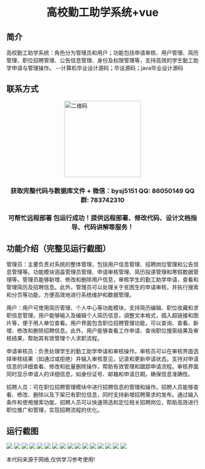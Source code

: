 <p><h1 align="center">高校勤工助学系统+vue</h1></p>

## 简介
高校勤工助学系统：角色分为管理员和用户；功能包括申请审核、用户管理、简历管理、职位招聘管理、公告信息管理、身份及权限管理等，支持高效的学生勤工助学申请与管理操作。    --计算机毕业设计源码；毕设源码；java毕业设计源码


## 联系方式
<img src="https://bs-1329754181.cos.ap-shanghai.myqcloud.com/wx.jpg" alt="二维码" style="display: block; margin: 0 auto;" width="200px">
<p><h3 align="center">获取完整代码与数据库文件 + 微信：bysj5151 QQ: 86050149 QQ群: 783742310</h3></p>
<p><h3 align="center">可帮忙远程部署 包运行成功！提供远程部署、修改代码、设计文档指导、代码讲解等服务！</h3></p>

## 功能介绍（完整见运行截图）
管理员：主要负责对系统的整体管理，包括用户信息管理、招聘岗位管理和公告信息管理等。功能模块涵盖管理员管理、申请审核管理、简历投递管理和寒假数据管理等。管理员能够新增、修改和删除用户信息，审核学生的勤工助学申请，查看和管理简历及招聘信息。此外，管理员可以处理关于贫困生的申请审核，并执行搜索和分页等功能，方便高效地进行系统维护和数据管理。

用户：用户可使用简历管理、个人中心等功能模块，支持简历编辑、职位收藏和求职信息管理。用户能够输入及编辑个人简历信息，调整文本格式，插入超链接和图片等，便于用人单位查看。用户界面包含职位招聘管理功能，可以查询、查看、新增、修改和删除招聘信息。此外，用户能够查看工作申请、查询职位搜索结果及审核结果，帮助其有效管理个人求职流程。

申请审核员：负责处理学生的勤工助学申请和审核操作。审核员可以在审核界面选择审核结果（如通过或拒绝）并输入审核意见，记录和更新申请状态。支持对申请信息的详细查看、修改和批量删除操作，帮助有效管理和跟踪申请流程。审核界面同时显示申请人的详细信息，如身份证号、邮箱和申请日期，确保信息准确性。

招聘人员：可在职位招聘管理模块中进行招聘信息的管理和操作。招聘人员能够查看、修改、删除以及下架已有职位信息，同时支持新增招聘需求的发布。通过输入条件和使用搜索功能，招聘人员可以快速筛选和定位相关招聘岗位，帮助高效进行职位推广和管理，实现招聘流程的优化。


## 运行截图
![](https://bs-1329754181.cos.ap-shanghai.myqcloud.com/ssm/CampusWorkStudySystem/img/001.jpg)
![](https://bs-1329754181.cos.ap-shanghai.myqcloud.com/ssm/CampusWorkStudySystem/img/002.jpg)
![](https://bs-1329754181.cos.ap-shanghai.myqcloud.com/ssm/CampusWorkStudySystem/img/003.jpg)
![](https://bs-1329754181.cos.ap-shanghai.myqcloud.com/ssm/CampusWorkStudySystem/img/004.jpg)
![](https://bs-1329754181.cos.ap-shanghai.myqcloud.com/ssm/CampusWorkStudySystem/img/005.jpg)
![](https://bs-1329754181.cos.ap-shanghai.myqcloud.com/ssm/CampusWorkStudySystem/img/006.jpg)
![](https://bs-1329754181.cos.ap-shanghai.myqcloud.com/ssm/CampusWorkStudySystem/img/007.jpg)
![](https://bs-1329754181.cos.ap-shanghai.myqcloud.com/ssm/CampusWorkStudySystem/img/008.jpg)
![](https://bs-1329754181.cos.ap-shanghai.myqcloud.com/ssm/CampusWorkStudySystem/img/009.jpg)
![](https://bs-1329754181.cos.ap-shanghai.myqcloud.com/ssm/CampusWorkStudySystem/img/010.jpg)
![](https://bs-1329754181.cos.ap-shanghai.myqcloud.com/ssm/CampusWorkStudySystem/img/011.jpg)
![](https://bs-1329754181.cos.ap-shanghai.myqcloud.com/ssm/CampusWorkStudySystem/img/012.jpg)
![](https://bs-1329754181.cos.ap-shanghai.myqcloud.com/ssm/CampusWorkStudySystem/img/013.jpg)
![](https://bs-1329754181.cos.ap-shanghai.myqcloud.com/ssm/CampusWorkStudySystem/img/014.jpg)
![](https://bs-1329754181.cos.ap-shanghai.myqcloud.com/ssm/CampusWorkStudySystem/img/015.jpg)
![](https://bs-1329754181.cos.ap-shanghai.myqcloud.com/ssm/CampusWorkStudySystem/img/016.jpg)

<p>本代码来源于网络,仅供学习参考使用!</p>

